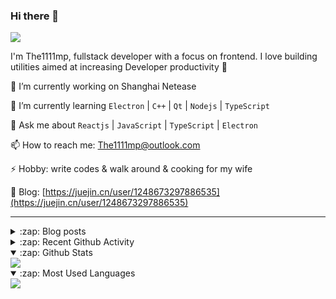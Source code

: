### Hi there 👋

![](https://komarev.com/ghpvc/?username=1111mp&color=green)

I'm The1111mp, fullstack developer with a focus on frontend. I love building utilities aimed at increasing Developer productivity 🙌

🔭 I’m currently working on Shanghai Netease

🌱 I’m currently learning `Electron` | `C++` | `Qt` | `Nodejs` | `TypeScript`

💬 Ask me about `Reactjs` | `JavaScript` | `TypeScript` | `Electron`

📫 How to reach me: <a href="mailto:The1111mp@outlook.com">The1111mp@outlook.com</a>

⚡ Hobby: write codes & walk around & cooking for my wife

📖 Blog: [https://juejin.cn/user/1248673297886535](https://juejin.cn/user/1248673297886535)

***

<details>
  <summary>:zap: Blog posts</summary>

  - [使用 nvm-desktop 轻松安装和管理多个 node 版本](https://juejin.cn/post/7267791228872179727)
  - [Electron 中集成 SQLite3 数据库的最佳实践](https://juejin.cn/post/7202807471881306172)
  - [从0开发IM，单聊群聊在线离线消息以及消息的已读未读功能](https://juejin.cn/post/7202583557751865401)
  - [Electron（网页）中实现接近微信消息发送体验的消息输入框及界面](https://juejin.cn/post/7252505446396575781)
  - [Qt中基于QWebEngineView和QWebChannel实现与web的交互](https://juejin.cn/post/7238423148555501629)
</details>

<details>
  <summary>:zap: Recent Github Activity</summary>

  <!--START_SECTION:activity-->
1. 🗣 Commented on [#49](https://github.com/1111mp/nvm-desktop/issues/49#issuecomment-1907347884) in [1111mp/nvm-desktop](https://github.com/1111mp/nvm-desktop)
2. 🗣 Commented on [#50](https://github.com/1111mp/nvm-desktop/issues/50#issuecomment-1907347361) in [1111mp/nvm-desktop](https://github.com/1111mp/nvm-desktop)
3. 🗣 Commented on [#49](https://github.com/1111mp/nvm-desktop/issues/49#issuecomment-1907279809) in [1111mp/nvm-desktop](https://github.com/1111mp/nvm-desktop)
4. 🗣 Commented on [#2202](https://github.com/nextui-org/nextui/pull/2202#issuecomment-1884585580) in [nextui-org/nextui](https://github.com/nextui-org/nextui)
5. 💪 Opened PR [#2223](https://github.com/nextui-org/nextui/pull/2223) in [nextui-org/nextui](https://github.com/nextui-org/nextui)
6. 🗣 Commented on [#46](https://github.com/1111mp/nvm-desktop/issues/46#issuecomment-1880003375) in [1111mp/nvm-desktop](https://github.com/1111mp/nvm-desktop)
7. 🔒 Closed issue [#46](https://github.com/1111mp/nvm-desktop/issues/46) in [1111mp/nvm-desktop](https://github.com/1111mp/nvm-desktop)
8. 🗣 Commented on [#46](https://github.com/1111mp/nvm-desktop/issues/46#issuecomment-1879925153) in [1111mp/nvm-desktop](https://github.com/1111mp/nvm-desktop)
9. 🗣 Commented on [#21](https://github.com/1111mp/nvm-desktop/issues/21#issuecomment-1879560796) in [1111mp/nvm-desktop](https://github.com/1111mp/nvm-desktop)
10. 🔒 Closed issue [#21](https://github.com/1111mp/nvm-desktop/issues/21) in [1111mp/nvm-desktop](https://github.com/1111mp/nvm-desktop)
  <!--END_SECTION:activity-->
</details>

<details open>
  <summary>:zap: Github Stats</summary>

  <img align="center" src="https://github-readme-stats-sigma-five.vercel.app/api?username=1111mp&show_icons=true&hide_border=true&theme=gruvbox" />
</details>

<details open>
  <summary>:zap: Most Used Languages</summary>

  <img align="center" src="https://github-readme-stats-sigma-five.vercel.app/api/top-langs/?username=1111mp&layout=compact&show_icons=true&hide_border=true&theme=gruvbox" />
</details>


<!--
**1111mp/1111mp** is a ✨ _special_ ✨ repository because its `README.md` (this file) appears on your GitHub profile.

Here are some ideas to get you started:

- 🔭 I’m currently working on ...
- 🌱 I’m currently learning ...
- 👯 I’m looking to collaborate on ...
- 🤔 I’m looking for help with ...
- 💬 Ask me about ...
- 📫 How to reach me: ...
- 😄 Pronouns: ...
- ⚡ Fun fact: ...
-->
